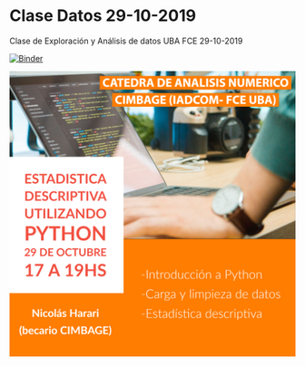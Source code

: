 # Clase Datos 29-10-2019
 Clase de Exploración y Análisis de datos UBA FCE 29-10-2019
 
[![Binder](https://mybinder.org/badge_logo.svg)](https://mybinder.org/v2/gh/ndharari/ClaseDatos_29-10-2019/master?filepath=ClaseDatos_29-10-2019%2FAnalisisDatos.ipynb)

<center><img src = AnalisisDatos.assets/title.png /></center>
